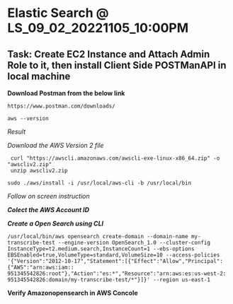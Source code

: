 # Elastic Search @ LS_09_02_20221105_10:00PM
## Task: Create EC2 Instance and Attach Admin Role to it, then install Client Side POSTManAPI in local machine ##

__Download Postman from the below link__
```
https://www.postman.com/downloads/
```


```
aws --version
```
_Result_

_Download the AWS Version 2 file_
```
 curl "https://awscli.amazonaws.com/awscli-exe-linux-x86_64.zip" -o "awscliv2.zip"
 unzip awscliv2.zip
```

```
sudo ./aws/install -i /usr/local/aws-cli -b /usr/local/bin
```
_Follow on screen instruction_

***Colect the AWS Account ID***


***Create a Open Search using CLI***
```
/usr/local/bin/aws opensearch create-domain --domain-name my-transcribe-test --engine-version OpenSearch_1.0 --cluster-config  InstanceType=t2.medium.search,InstanceCount=1 --ebs-options EBSEnabled=true,VolumeType=standard,VolumeSize=10 --access-policies '{"Version":"2012-10-17","Statement":[{"Effect":"Allow","Principal":{"AWS":"arn:aws:iam:: 951345542826:root"},"Action":"es:*","Resource":"arn:aws:es:us-west-2: 951345542826:domain/my-transcribe-test/*"}]}' --region us-east-1
```


__Verify Amazonopensearch in AWS Concole__
